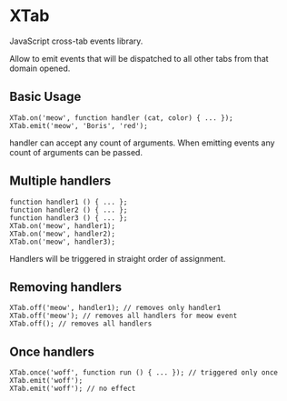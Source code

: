 XTab
===

JavaScript cross-tab events library.

Allow to emit events that will be dispatched to all other tabs from that domain opened.

Basic Usage
---

    XTab.on('meow', function handler (cat, color) { ... });
    XTab.emit('meow', 'Boris', 'red');

handler can accept any count of arguments.
When emitting events any count of arguments can be passed.

Multiple handlers
---

    function handler1 () { ... };
    function handler2 () { ... };
    function handler3 () { ... };
    XTab.on('meow', handler1);
    XTab.on('meow', handler2);
    XTab.on('meow', handler3);

Handlers will be triggered in straight order of assignment.

Removing handlers
---

    XTab.off('meow', handler1); // removes only handler1
    XTab.off('meow'); // removes all handlers for meow event
    XTab.off(); // removes all handlers

Once handlers
---
    XTab.once('woff', function run () { ... }); // triggered only once
    XTab.emit('woff');
    XTab.emit('woff'); // no effect
